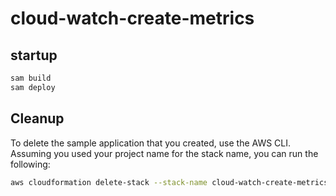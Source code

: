 # cloud-watch-create-metrics

## startup
```bash
sam build
sam deploy
```
## Cleanup

To delete the sample application that you created, use the AWS CLI. Assuming you used your project name for the stack name, you can run the following:

```bash
aws cloudformation delete-stack --stack-name cloud-watch-create-metrics
```